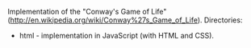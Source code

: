 Implementation of the "Conway's Game of Life" (http://en.wikipedia.org/wiki/Conway%27s_Game_of_Life).
Directories:
* html - implementation in JavaScript (with HTML and CSS).